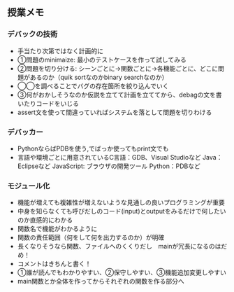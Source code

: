 ## 授業メモ

### デバックの技術 
* 手当たり次第ではなく計画的に
* ①問題のminimaize: 最小のテストケースを作って試してみる
* ②問題を切り分ける: シーンごとに→関数ごとに→各機能ごとに、どこに問題があるのか（quik sortなのかbinary searchなのか）
* ◯◯を調べることでバグの存在箇所を絞り込んでいく
* ③何がおかしそうなのか仮説を立てて計画を立ててから、debagの文を書いたりコードをいじる
* assert文を使って間違っていればシステムを落として問題を切りわける
  
### デバッカー
* PythonならばPDBを使う,でばっか使ってもprint文でも
* 言語や環境ごとに用意されているC言語：GDB、Visual Studioなど Java：Eclipseなど JavaScript: ブラウザの開発ツール Python：PDBなど

### モジュール化
* 機能が増えても複雑性が増えないような見通しの良いプログラミングが重要
* 中身を知らなくても呼びだしのコード(input)とoutputをみるだけで何したいのか直感的にわかる
* 関数名で機能がわかるように
* 関数の責任範囲（何をして何を出力するのか）が明確
* 長くなりそうなら関数、ファイルへのくくりだし　mainが冗長になるのはだめ！
* コメントはきちんと書く！
* ①誰が読んでもわかりやすい、②保守しやすい、③機能追加変更しやすい
* main関数とか全体を作ってからそれぞれの関数を作る部分へ
